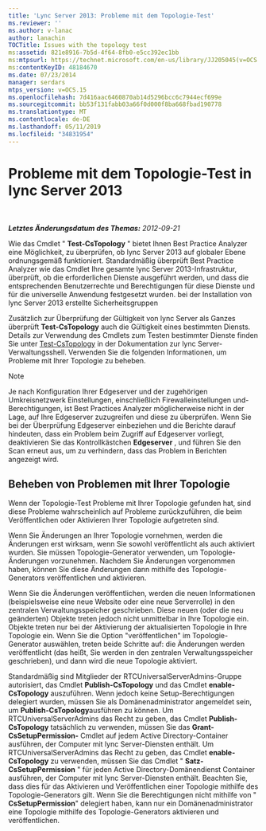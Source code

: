 ```yaml
---
title: 'Lync Server 2013: Probleme mit dem Topologie-Test'
ms.reviewer: ''
ms.author: v-lanac
author: lanachin
TOCTitle: Issues with the topology test
ms:assetid: 821e8916-7b5d-4f64-8fb0-e5cc392ec1bb
ms:mtpsurl: https://technet.microsoft.com/en-us/library/JJ205045(v=OCS.15)
ms:contentKeyID: 48184670
ms.date: 07/23/2014
manager: serdars
mtps_version: v=OCS.15
ms.openlocfilehash: 7d416aac6460870ab14d5296bcc6c7944ecf699e
ms.sourcegitcommit: bb53f131fabb03a66f0d000f8ba668fbad190778
ms.translationtype: MT
ms.contentlocale: de-DE
ms.lasthandoff: 05/11/2019
ms.locfileid: "34831954"
---
```

<div data-xmlns="http://www.w3.org/1999/xhtml">

<div class="topic" data-xmlns="http://www.w3.org/1999/xhtml" data-msxsl="urn:schemas-microsoft-com:xslt" data-cs="http://msdn.microsoft.com/en-us/">

<div data-asp="http://msdn2.microsoft.com/asp">

# <a name="issues-with-the-topology-test-in-lync-server-2013"></a>Probleme mit dem Topologie-Test in lync Server 2013

</div>

<div id="mainSection">

<div id="mainBody">

<span> </span>

_**Letztes Änderungsdatum des Themas:** 2012-09-21_

Wie das Cmdlet " **Test-CsTopology** " bietet Ihnen Best Practice Analyzer eine Möglichkeit, zu überprüfen, ob lync Server 2013 auf globaler Ebene ordnungsgemäß funktioniert. Standardmäßig überprüft Best Practice Analyzer wie das Cmdlet Ihre gesamte lync Server 2013-Infrastruktur, überprüft, ob die erforderlichen Dienste ausgeführt werden, und dass die entsprechenden Benutzerrechte und Berechtigungen für diese Dienste und für die universelle Anwendung festgesetzt wurden. bei der Installation von lync Server 2013 erstellte Sicherheitsgruppen

Zusätzlich zur Überprüfung der Gültigkeit von lync Server als Ganzes überprüft **Test-CsTopology** auch die Gültigkeit eines bestimmten Diensts. Details zur Verwendung des Cmdlets zum Testen bestimmter Dienste finden Sie unter [Test-CsTopology](https://docs.microsoft.com/powershell/module/skype/Test-CsTopology) in der Dokumentation zur lync Server-Verwaltungsshell. Verwenden Sie die folgenden Informationen, um Probleme mit Ihrer Topologie zu beheben.

<div>


> [!NOTE]  
> Je nach Konfiguration Ihrer Edgeserver und der zugehörigen Umkreisnetzwerk Einstellungen, einschließlich Firewalleinstellungen und-Berechtigungen, ist Best Practices Analyzer möglicherweise nicht in der Lage, auf Ihre Edgeserver zuzugreifen und diese zu überprüfen. Wenn Sie bei der Überprüfung Edgeserver einbeziehen und die Berichte darauf hindeuten, dass ein Problem beim Zugriff auf Edgeserver vorliegt, deaktivieren Sie das Kontrollkästchen <STRONG>Edgeserver</STRONG> , und führen Sie den Scan erneut aus, um zu verhindern, dass das Problem in Berichten angezeigt wird.



</div>

<div>

## <a name="resolving-issues-with-your-topology"></a>Beheben von Problemen mit Ihrer Topologie

Wenn der Topologie-Test Probleme mit Ihrer Topologie gefunden hat, sind diese Probleme wahrscheinlich auf Probleme zurückzuführen, die beim Veröffentlichen oder Aktivieren Ihrer Topologie aufgetreten sind.

Wenn Sie Änderungen an Ihrer Topologie vornehmen, werden die Änderungen erst wirksam, wenn Sie sowohl veröffentlicht als auch aktiviert wurden. Sie müssen Topologie-Generator verwenden, um Topologie-Änderungen vorzunehmen. Nachdem Sie Änderungen vorgenommen haben, können Sie diese Änderungen dann mithilfe des Topologie-Generators veröffentlichen und aktivieren.

Wenn Sie die Änderungen veröffentlichen, werden die neuen Informationen (beispielsweise eine neue Website oder eine neue Serverrolle) in den zentralen Verwaltungsspeicher geschrieben. Diese neuen (oder die neu geänderten) Objekte treten jedoch nicht unmittelbar in Ihre Topologie ein. Objekte treten nur bei der Aktivierung der aktualisierten Topologie in Ihre Topologie ein. Wenn Sie die Option "veröffentlichen" im Topologie-Generator auswählen, treten beide Schritte auf: die Änderungen werden veröffentlicht (das heißt, Sie werden in den zentralen Verwaltungsspeicher geschrieben), und dann wird die neue Topologie aktiviert.

Standardmäßig sind Mitglieder der RTCUniversalServerAdmins-Gruppe autorisiert, das Cmdlet **Publish-CsTopology** und das Cmdlet **enable-CsTopology** auszuführen. Wenn jedoch keine Setup-Berechtigungen delegiert wurden, müssen Sie als Domänenadministrator angemeldet sein, um **Publish-CsTopology**ausführen zu können. Um RTCUniversalServerAdmins das Recht zu geben, das Cmdlet **Publish-CsTopology** tatsächlich zu verwenden, müssen Sie das **Grant-CsSetupPermission-** Cmdlet auf jedem Active Directory-Container ausführen, der Computer mit lync Server-Diensten enthält. Um RTCUniversalServerAdmins das Recht zu geben, das Cmdlet **enable-CsTopology** zu verwenden, müssen Sie das Cmdlet " **Satz-CsSetupPermission** " für jeden Active Directory-Domänendienst Container ausführen, der Computer mit lync Server-Diensten enthält. Beachten Sie, dass dies für das Aktivieren und Veröffentlichen einer Topologie mithilfe des Topologie-Generators gilt. Wenn Sie die Berechtigungen nicht mithilfe von " **CsSetupPermission**" delegiert haben, kann nur ein Domänenadministrator eine Topologie mithilfe des Topologie-Generators aktivieren und veröffentlichen.

</div>

</div>

<span> </span>

</div>

</div>

</div>

